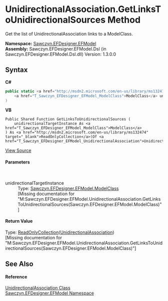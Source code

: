 # UnidirectionalAssociation.GetLinksToUnidirectionalSources Method 
 

Get the list of UnidirectionalAssociation links to a ModelClass.

**Namespace:**&nbsp;<a href="N_Sawczyn_EFDesigner_EFModel">Sawczyn.EFDesigner.EFModel</a><br />**Assembly:**&nbsp;Sawczyn.EFDesigner.EFModel.Dsl (in Sawczyn.EFDesigner.EFModel.Dsl.dll) Version: 1.3.0.0

## Syntax

**C#**<br />
``` C#
public static <a href="http://msdn2.microsoft.com/en-us/library/ms132474" target="_blank">ReadOnlyCollection</a><<a href="T_Sawczyn_EFDesigner_EFModel_UnidirectionalAssociation">UnidirectionalAssociation</a>> GetLinksToUnidirectionalSources(
	<a href="T_Sawczyn_EFDesigner_EFModel_ModelClass">ModelClass</a> unidirectionalTargetInstance
)
```

**VB**<br />
``` VB
Public Shared Function GetLinksToUnidirectionalSources ( 
	unidirectionalTargetInstance As <a href="T_Sawczyn_EFDesigner_EFModel_ModelClass">ModelClass</a>
) As <a href="http://msdn2.microsoft.com/en-us/library/ms132474" target="_blank">ReadOnlyCollection</a>(Of <a href="T_Sawczyn_EFDesigner_EFModel_UnidirectionalAssociation">UnidirectionalAssociation</a>)
```

<a href="https://github.com/msawczyn/EFDesigner/tree/master/src/Dsl/GeneratedCode/DomainRelationships.cs#L2021" title="View the source code">View Source</a><br />

#### Parameters
&nbsp;<dl><dt>unidirectionalTargetInstance</dt><dd>Type: <a href="T_Sawczyn_EFDesigner_EFModel_ModelClass">Sawczyn.EFDesigner.EFModel.ModelClass</a><br />\[Missing <param name="unidirectionalTargetInstance"/> documentation for "M:Sawczyn.EFDesigner.EFModel.UnidirectionalAssociation.GetLinksToUnidirectionalSources(Sawczyn.EFDesigner.EFModel.ModelClass)"\]</dd></dl>

#### Return Value
Type: <a href="http://msdn2.microsoft.com/en-us/library/ms132474" target="_blank">ReadOnlyCollection</a>(<a href="T_Sawczyn_EFDesigner_EFModel_UnidirectionalAssociation">UnidirectionalAssociation</a>)<br />\[Missing <returns> documentation for "M:Sawczyn.EFDesigner.EFModel.UnidirectionalAssociation.GetLinksToUnidirectionalSources(Sawczyn.EFDesigner.EFModel.ModelClass)"\]

## See Also


#### Reference
<a href="T_Sawczyn_EFDesigner_EFModel_UnidirectionalAssociation">UnidirectionalAssociation Class</a><br /><a href="N_Sawczyn_EFDesigner_EFModel">Sawczyn.EFDesigner.EFModel Namespace</a><br />